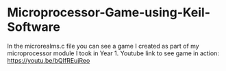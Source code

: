 # Microprocessor-Game-using-Keil-Software
In the microrealms.c file you can see a game I created as part of my microprocessor module I took in Year 1.
Youtube link to see game in action: https://youtu.be/bQIfREujReo
